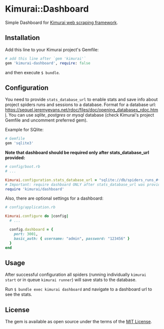 # Kimurai::Dashboard

Simple Dashboard for [Kimurai web scraping framework](https://github.com/vifreefly/kimuraframework).

## Installation
Add this line to your Kimurai project's Gemfile:

```ruby
# add this line after `gem 'kimurai'`
gem 'kimurai-dashboard', require: false
```

and then execute `$ bundle`.

## Configuration
You need to provide `stats_database_url` to enable stats and save info about project spiders runs and sessions to a database. Format for a database url: https://sequel.jeremyevans.net/rdoc/files/doc/opening_databases_rdoc.html. You can use _sqlite_, _postgres_ or _mysql_ database (check Kimurai's project Gemfile and uncomment preferred gem).

Example for SQlite:

```ruby
# Gemfile
gem 'sqlite3'
```

**Note that dashboard should be required only after stats_database_url provided:**

```ruby
# config/boot.rb
# ...

Kimurai.configuration.stats_database_url = "sqlite://db/spiders_runs_#{Kimurai.env}.sqlite3"
# Important: require dashboard ONLY after stats_database_url was provided:
require 'kimurai/dashboard'
```

Also, there are optional settings for a dashboard:

```ruby
# config/application.rb

Kimurai.configure do |config|
  # ...

  config.dashboard = {
    port: 3001,
    basic_auth: { username: "admin", password: "123456" }
  }
end
```

## Usage
After successful configuration all spiders (running individually `kimurai start` or in queue `kimurai runner`) will save stats to the database.

Run `$ bundle exec kimurai dashboard` and navigate to a dashboard url to see the stats.

## License
The gem is available as open source under the terms of the [MIT License](https://opensource.org/licenses/MIT).
